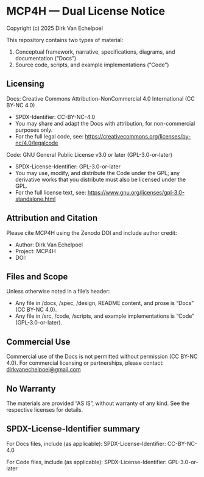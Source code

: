 MCP4H — Dual License Notice
===========================

Copyright (c) 2025 Dirk Van Echelpoel

This repository contains two types of material:
1) Conceptual framework, narrative, specifications, diagrams, and documentation (“Docs”)
2) Source code, scripts, and example implementations (“Code”)

Licensing
---------

Docs: Creative Commons Attribution–NonCommercial 4.0 International (CC BY-NC 4.0)
- SPDX-Identifier: CC-BY-NC-4.0
- You may share and adapt the Docs with attribution, for non-commercial purposes only.
- For the full legal code, see: https://creativecommons.org/licenses/by-nc/4.0/legalcode

Code: GNU General Public License v3.0 or later (GPL-3.0-or-later)
- SPDX-License-Identifier: GPL-3.0-or-later
- You may use, modify, and distribute the Code under the GPL; any derivative works that you distribute must also be licensed under the GPL.
- For the full license text, see: https://www.gnu.org/licenses/gpl-3.0-standalone.html

Attribution and Citation
------------------------
Please cite MCP4H using the Zenodo DOI and include author credit:
- Author: Dirk Van Echelpoel
- Project: MCP4H
- DOI: <insert Zenodo DOI here>

Files and Scope
---------------
Unless otherwise noted in a file’s header:
- Any file in /docs, /spec, /design, README content, and prose is “Docs” (CC BY-NC 4.0).
- Any file in /src, /code, /scripts, and example implementations is “Code” (GPL-3.0-or-later).

Commercial Use
--------------
Commercial use of the Docs is not permitted without permission (CC BY-NC 4.0).
For commercial licensing or partnerships, please contact: dirkvanechelpoel@gmail.com

No Warranty
-----------
The materials are provided “AS IS”, without warranty of any kind. See the respective licenses for details.

SPDX-License-Identifier summary
-------------------------------
For Docs files, include (as applicable):
  SPDX-License-Identifier: CC-BY-NC-4.0

For Code files, include (as applicable):
  SPDX-License-Identifier: GPL-3.0-or-later
